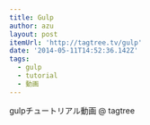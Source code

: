 ```yaml
---
title: Gulp
author: azu
layout: post
itemUrl: 'http://tagtree.tv/gulp'
date: '2014-05-11T14:52:36.142Z'
tags:
  - gulp
  - tutorial
  - 動画
---
```

gulpチュートリアル動画 @ tagtree

